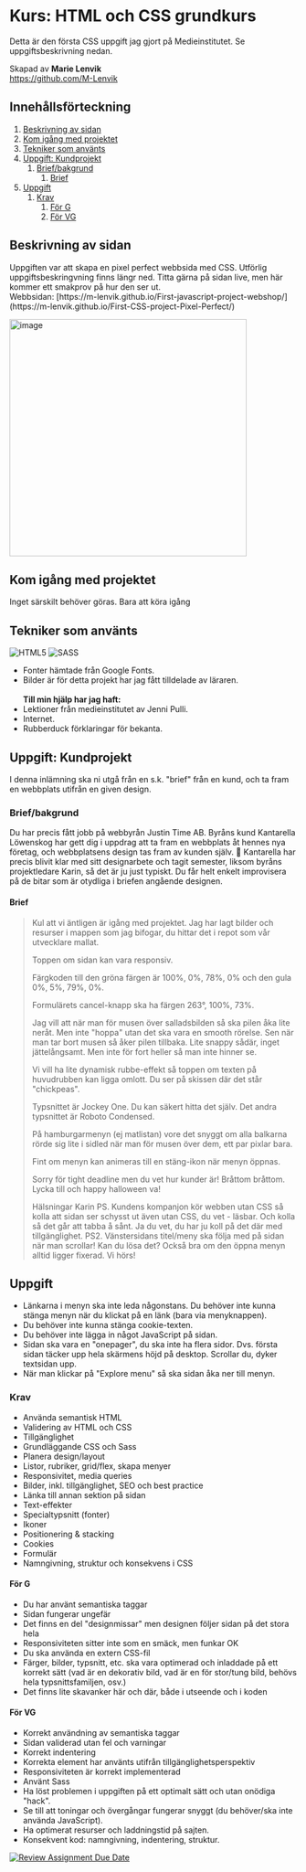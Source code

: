 # Kurs: HTML och CSS grundkurs
Detta är den första CSS uppgift jag gjort på Medieinstitutet. Se uppgiftsbeskrivning nedan.

Skapad av **Marie Lenvik** <br>
https://github.com/M-Lenvik

## Innehållsförteckning
1. [Beskrivning av sidan](#beskrivning-av-sidan)
2. [Kom igång med projektet](#kom-igång-med-projektet)
3. [Tekniker som använts](#tekniker-som-använts)
4. [Uppgift: Kundprojekt](#uppgift-kundprojekt)
   1. [Brief/bakgrund](#briefbakgrund)
      1. [Brief](#brief)
5. [Uppgift](#uppgift)
   1. [Krav](#krav)
      1. [För G](#för-g)
      2. [För VG](#för-vg)


## Beskrivning av sidan
<p>Uppgiften var att skapa en pixel perfect webbsida med CSS. Utförlig uppgiftsbeskringvning finns längr ned. Titta gärna på sidan live, men här kommer ett smakprov på hur den ser ut. <br>
Webbsidan: [https://m-lenvik.github.io/First-javascript-project-webshop/](https://m-lenvik.github.io/First-CSS-project-Pixel-Perfect/) </p>
<img width="415" alt="image" src="https://github.com/user-attachments/assets/d94af384-5fd6-4135-ae0b-792005e2629b" />


## Kom igång med projektet
Inget särskilt behöver göras. Bara att köra igång


## Tekniker som använts
![HTML5](https://img.shields.io/badge/html5-%23E34F26.svg?style=for-the-badge&logo=html5&logoColor=white)
![SASS](https://img.shields.io/badge/SASS-hotpink.svg?style=for-the-badge&logo=SASS&logoColor=white)

* Fonter hämtade från Google Fonts.
* Bilder är för detta projekt har jag fått tilldelade av läraren.
<br><br>**Till min hjälp har jag haft:** 
* Lektioner från medieinstitutet av Jenni Pulli.
* Internet.
* Rubberduck förklaringar för bekanta.


## Uppgift: Kundprojekt
<p>I denna inlämning ska ni utgå från en s.k. "brief" från en kund, och ta fram en webbplats utifrån en given design.</p>

### Brief/bakgrund
<p> Du har precis fått jobb på webbyrån Justin Time AB. Byråns kund Kantarella Löwenskog har gett dig i uppdrag att ta fram en webbplats åt hennes nya företag, och webbplatsens design tas fram av kunden själv. 🤦 Kantarella har precis blivit klar med sitt designarbete och tagit semester, liksom byråns projektledare Karin, så det är ju just typiskt. Du får helt enkelt improvisera på de bitar som är otydliga i briefen angående designen. </p>

#### Brief
<blockquote> Kul att vi äntligen är igång med projektet. Jag har lagt bilder och resurser i mappen som jag bifogar, du hittar det i repot som vår utvecklare mallat.

Toppen om sidan kan vara responsiv.

Färgkoden till den gröna färgen är 100%, 0%, 78%, 0% och den gula 0%, 5%, 79%, 0%.

Formulärets cancel-knapp ska ha färgen 263°, 100%, 73%.

Jag vill att när man för musen över salladsbilden så ska pilen åka lite neråt. Men inte "hoppa" utan det ska vara en smooth rörelse. Sen när man tar bort musen så åker pilen tillbaka. Lite snappy sådär, inget jättelångsamt. Men inte för fort heller så man inte hinner se.

Vi vill ha lite dynamisk rubbe-effekt så toppen om texten på huvudrubben kan ligga omlott. Du ser på skissen där det står "chickpeas".

Typsnittet är Jockey One. Du kan säkert hitta det själv. Det andra typsnittet är Roboto Condensed.

På hamburgarmenyn (ej matlistan) vore det snyggt om alla balkarna rörde sig lite i sidled när man för musen över dem, ett par pixlar bara.

Fint om menyn kan animeras till en stäng-ikon när menyn öppnas.

Sorry för tight deadline men du vet hur kunder är! Bråttom bråttom. Lycka till och happy halloween va!

Hälsningar Karin PS. Kundens kompanjon kör webben utan CSS så kolla att sidan ser schysst ut även utan CSS, du vet - läsbar. Och kolla så det går att tabba å sånt. Ja du vet, du har ju koll på det där med tillgänglighet. PS2. Vänstersidans titel/meny ska följa med på sidan när man scrollar! Kan du lösa det? Också bra om den öppna menyn alltid ligger fixerad. Vi hörs!
</blockquote>

## Uppgift
*  Länkarna i menyn ska inte leda någonstans. Du behöver inte kunna stänga menyn när du klickat på en länk (bara via menyknappen).
*  Du behöver inte kunna stänga cookie-texten.
*  Du behöver inte lägga in något JavaScript på sidan.
*  Sidan ska vara en "onepager", du ska inte ha flera sidor. Dvs. första sidan täcker upp hela skärmens höjd på desktop. Scrollar du, dyker textsidan upp.
*  När man klickar på "Explore menu" så ska sidan åka ner till menyn.

### Krav
*  Använda semantisk HTML
*  Validering av HTML och CSS
*  Tillgänglighet
*  Grundläggande CSS och Sass
*  Planera design/layout
*  Listor, rubriker, grid/flex, skapa menyer
*  Responsivitet, media queries
*  Bilder, inkl. tillgänglighet, SEO och best practice
*  Länka till annan sektion på sidan
*  Text-effekter
*  Specialtypsnitt (fonter)
*  Ikoner
*  Positionering & stacking
*  Cookies
*  Formulär
*  Namngivning, struktur och konsekvens i CSS

#### För G
*  Du har använt semantiska taggar
*  Sidan fungerar ungefär
*  Det finns en del "designmissar" men designen följer sidan på det stora hela
*  Responsiviteten sitter inte som en smäck, men funkar OK
*  Du ska använda en extern CSS-fil
*  Färger, bilder, typsnitt, etc. ska vara optimerad och inladdade på ett korrekt sätt (vad är en dekorativ bild, vad är en för stor/tung bild, behövs hela typsnittsfamiljen, osv.)
*  Det finns lite skavanker här och där, både i utseende och i koden


#### För VG
*  Korrekt användning av semantiska taggar
*  Sidan validerad utan fel och varningar
*  Korrekt indentering
*  Korrekta element har använts utifrån tillgänglighetsperspektiv
*  Responsiviteten är korrekt implementerad
*  Använt Sass
*  Ha löst problemen i uppgiften på ett optimalt sätt och utan onödiga "hack".
*  Se till att toningar och övergångar fungerar snyggt (du behöver/ska inte använda JavaScript).
*  Ha optimerat resurser och laddningstid på sajten.
*  Konsekvent kod: namngivning, indentering, struktur.



[![Review Assignment Due Date](https://classroom.github.com/assets/deadline-readme-button-22041afd0340ce965d47ae6ef1cefeee28c7c493a6346c4f15d667ab976d596c.svg)](https://classroom.github.com/a/3GX3QKax)
